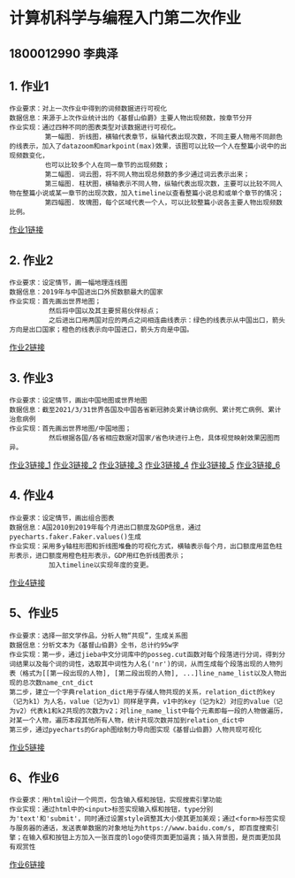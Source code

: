 # 计算机科学与编程入门第二次作业
## 1800012990 李典泽
## 1. 作业1
    作业要求：对上一次作业中得到的词频数据进行可视化
    数据信息：来源于上次作业统计出的《基督山伯爵》主要人物出现频数，按章节分开
    作业实现：通过四种不同的图表类型对该数据进行可视化。
             第一幅图. 折线图，横轴代表章节，纵轴代表出现次数，不同主要人物用不同颜色的线表示，加入了datazoom和markpoint(max)效果，该图可以比较一个人在整篇小说中的出现频数变化，
             也可以比较多个人在同一章节的出现频数；
             第二幅图. 词云图，将不同人物出现总频数的多少通过词云表示出来；
             第三幅图. 柱状图，横轴表示不同人物，纵轴代表出现次数，主要可以比较不同人物在整篇小说或某一章节的出现次数，加入timeline以查看整篇小说总和或单个章节的情况；
             第四幅图. 玫瑰图，每个区域代表一个人，可以比较整篇小说各主要人物出现频数比例。
             
[作业1链接](https://aptx4869ldz.github.io/output/mission_1.html)

## 2. 作业2
    作业要求：设定情节，画一幅地理连线图
    数据信息：2019年与中国进出口外贸数额最大的国家
    作业实现：首先画出世界地图；
              然后将中国以及其主要贸易伙伴标点；
              之后进出口用两国对应的两点之间相连曲线表示：绿色的线表示从中国出口，箭头方向是出口国家；橙色的线表示向中国进口，箭头方向是中国。
              
[作业2链接](https://aptx4869ldz.github.io/output/mission_2.html)

## 3. 作业3
    作业要求：设定情节，画出中国地图或世界地图
    数据信息：截至2021/3/31世界各国及中国各省新冠肺炎累计确诊病例、累计死亡病例、累计治愈病例
    作业实现：首先画出世界地图/中国地图；
              然后根据各国/各省相应数据对国家/省色块进行上色，具体视觉映射效果因图而异。
              
[作业3链接_1](https://aptx4869ldz.github.io/output/mission_3/case_world.html)
[作业3链接_2](https://aptx4869ldz.github.io/output/mission_3/death_world.html)
[作业3链接_3](https://aptx4869ldz.github.io/output/mission_3/recovered_world.html)
[作业3链接_4](https://aptx4869ldz.github.io/output/mission_3/case_china.html)
[作业3链接_5](https://aptx4869ldz.github.io/output/mission_3/death_china.html)
[作业3链接_6](https://aptx4869ldz.github.io/output/mission_3/recovered_china.html)

## 4. 作业4
    作业要求：设定情节，画出组合图表
    数据信息：A国2010到2019年每个月进出口额度及GDP信息，通过pyecharts.faker.Faker.values()生成
    作业实现：采用多y轴柱形图和折线图堆叠的可视化方式，横轴表示每个月，出口额度用蓝色柱形表示，进口额度用橙色柱形表示，GDP用红色折线图表示；
              加入timeline以实现年度的变更。
              
[作业4链接](https://aptx4869ldz.github.io/output/mission_4.html)

## 5、作业5
    作业要求：选择一部文学作品，分析人物“共现”，生成关系图
    数据信息：分析文本为《基督山伯爵》全书，总计约95w字
    作业实现：第一步，通过jieba中文分词库中的posseg.cut函数对每个段落进行分词，得到分词结果以及每个词的词性，选取其中词性为人名('nr')的词，从而生成每个段落出现的人物列表（格式为[[第一段出现的人物], [第二段出现的人物], ...]line_name_list以及人物出现的总次数name_cnt_dict
    第二步，建立一个字典relation_dict用于存储人物共现的关系，relation_dict的key（记为k1）为人名，value（记为v1）同样是字典，v1中的key（记为k2）对应的value（记为v2）代表k1和k2共现的次数为v2；对line_name_list中每个元素即每一段的人物做遍历，对某一个人物，遍历本段其他所有人物，统计共现次数并加到relation_dict中
    第三步，通过pyecharts的Graph图绘制力导向图实现《基督山伯爵》人物共现可视化

[作业5链接](https://aptx4869ldz.github.io/word_co-occurrence/output/关系图-《基督山伯爵》人物.html)

## 6、作业6
    作业要求：用html设计一个网页，包含输入框和按钮，实现搜索引擎功能
    作业实现：通过html中的<input>标签实现输入框和按钮，type分别为'text'和'submit'，同时通过设置style调整其大小使其更加美观；通过<form>标签实现与服务器的通话，发送表单数据的对象地址为https://www.baidu.com/s, 即百度搜索引擎；在输入框和按钮上方加入一张百度的logo使得页面更加逼真；插入背景图，是页面更加具有观赏性
    
[作业6链接](https://aptx4869ldz.github.io/mybaidu/mybaidu.html)
